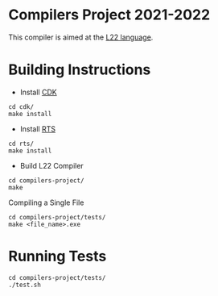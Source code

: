 Compilers Project 2021-2022
===
This compiler is aimed at the [L22 language](https://web.tecnico.ulisboa.pt/~david.matos/w/pt/index.php/Compiladores/Projecto_de_Compiladores/Projecto_2021-2022/Manual_de_Refer%C3%AAncia_da_Linguagem_L22).

Building Instructions
===

- Install [CDK](https://web.tecnico.ulisboa.pt/~david.matos/w/pt/index.php/Compiladores/Projecto_de_Compiladores/Material_de_Apoio_ao_Desenvolvimento)
```
cd cdk/
make install
```
- Install [RTS](https://web.tecnico.ulisboa.pt/~david.matos/w/pt/index.php/Compiladores/Projecto_de_Compiladores/Material_de_Apoio_ao_Desenvolvimento)
```
cd rts/
make install
```
- Build L22 Compiler
```
cd compilers-project/
make
```
Compiling a Single File
```
cd compilers-project/tests/
make <file_name>.exe
```

Running Tests
===
```
cd compilers-project/tests/
./test.sh
```
